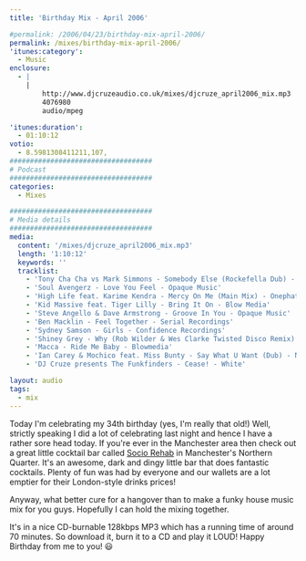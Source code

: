 ```yaml
---
title: 'Birthday Mix - April 2006'

#permalink: /2006/04/23/birthday-mix-april-2006/
permalink: /mixes/birthday-mix-april-2006/
'itunes:category':
  - Music
enclosure:
  - |
    |
        http://www.djcruzeaudio.co.uk/mixes/djcruze_april2006_mix.mp3
        4076980
        audio/mpeg

'itunes:duration':
  - 01:10:12
votio:
  - 8.5981308411211,107,
###################################
# Podcast
###################################
categories:
  - Mixes

###################################
# Media details
###################################
media:
  content: '/mixes/djcruze_april2006_mix.mp3'
  length: '1:10:12'
  keywords: ''
  tracklist:
    - 'Tony Cha Cha vs Mark Simmons - Somebody Else (Rockefella Dub) - Spinnin'
    - 'Soul Avengerz - Love You Feel - Opaque Music'
    - 'High Life feat. Karime Kendra - Mercy On Me (Main Mix) - Onephatdeeva'
    - 'Kid Massive feat. Tiger Lilly - Bring It On - Blow Media'
    - 'Steve Angello & Dave Armstrong - Groove In You - Opaque Music'
    - 'Ben Macklin - Feel Together - Serial Recordings'
    - 'Sydney Samson - Girls - Confidence Recordings'
    - 'Shiney Grey - Why (Rob Wilder & Wes Clarke Twisted Disco Remix) - Hed Kandi'
    - 'Macca - Ride Me Baby - Blowmedia'
    - 'Ian Carey & Mochico feat. Miss Bunty - Say What U Want (Dub) - Nero'
    - 'DJ Cruze presents The Funkfinders - Cease! - White'

layout: audio
tags:
  - mix
---
```


Today I'm celebrating my 34th birthday (yes, I'm really that old!) Well, strictly speaking I did a lot of celebrating last night and hence I have a rather sore head today. If you're ever in the Manchester area then check out a great little cocktail bar called [Socio Rehab][1] in Manchester's Northern Quarter. It's an awesome, dark and dingy little bar that does fantastic cocktails. Plenty of fun was had by everyone and our wallets are a lot emptier for their London-style drinks prices!

Anyway, what better cure for a hangover than to make a funky house music mix for you guys. Hopefully I can hold the mixing together.

It's in a nice CD-burnable 128kbps MP3 which has a running time of around 70 minutes. So download it, burn it to a CD and play it LOUD! Happy Birthday from me to you! 😃

[1]: https://www.facebook.com/sociorehab/
